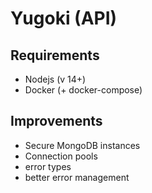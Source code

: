 # Yugoki (API)

## Requirements

- Nodejs (v 14+)
- Docker (+ docker-compose)

## Improvements

- Secure MongoDB instances
- Connection pools
- error types
- better error management
